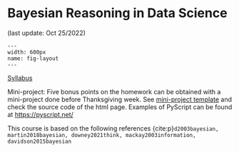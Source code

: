 # Bayesian Reasoning in Data Science

(last update: Oct 25/2022)

<!-- It does not go in-depth into any particular topic - check out [the Jupyter Book documentation](https://jupyterbook.org) for more information. -->

```{figure} ./images/Bayes_intro.jpeg
---
width: 600px
name: fig-layout
---
```

[Syllabus](https://drive.google.com/file/d/1v0z9SQH-rRYnu0bRlw2BndeN7m6WfJLy/view?usp=sharing)


Mini-project: Five bonus points on the homework can be obtained with a mini-project done before Thanksgiving week. See [mini-project template](https://cfteach.github.io/pyscr/) and check the source code of the html page. Examples of PyScript can be found at https://pyscript.net/


This course is based on the following references {cite:p}`d2003bayesian, martin2018bayesian, downey2021think, mackay2003information, davidson2015bayesian`


```{tableofcontents}
```
